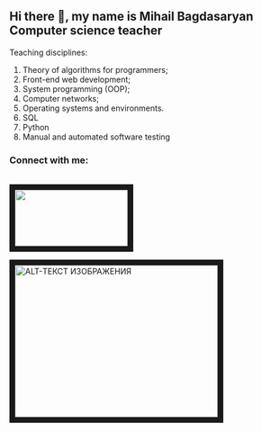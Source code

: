 <h2> Hi there 👋, my name is Mihail Bagdasaryan
  Computer science teacher</h2>

Teaching disciplines:
1. Theory of algorithms for programmers;
2. Front-end web development;
3. System programming (OOP);
4. Computer networks;
5. Operating systems and environments.
6. SQL
7. Python
8. Manual and automated software testing

<h3>Connect with me:</h3><br>
<a href="https://vk.com/id7669012" target="_blank"><img src="https://www.iguides.ru/upload/iblock/a97/a97a5cb533918c1815d007d248ce73a2.jpg" width="200" height="100" border="10" /></a><br>

<a href="https://github-readme-stats.vercel.app/api/top-langs/?username=mixa215&layout=compact" target="_blank"><img src="https://github-readme-stats.vercel.app/api/top-langs/?username=mixa215&layout=compact" 
alt="ALT-ТЕКСТ ИЗОБРАЖЕНИЯ" width="360" height="270" border="10" /></a>
<!--
**mixa215/mixa215** is a ✨ _special_ ✨ repository because its `README.md` (this file) appears on your GitHub profile.

Here are some ideas to get you started:

- 🔭 I’m currently working on ...
- 🌱 I’m currently learning ...
- 👯 I’m looking to collaborate on ...
- 🤔 I’m looking for help with ...
- 💬 Ask me about ...
- 📫 How to reach me: ...
- 😄 Pronouns: ...
- ⚡ Fun fact: ...
-->
